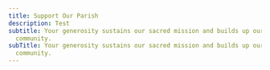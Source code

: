```yaml
---
title: Support Our Parish
description: Test
subtitle: Your generosity sustains our sacred mission and builds up our Orthodox
  community.
subTitle: Your generosity sustains our sacred mission and builds up our Orthodox
  community.
---
```

